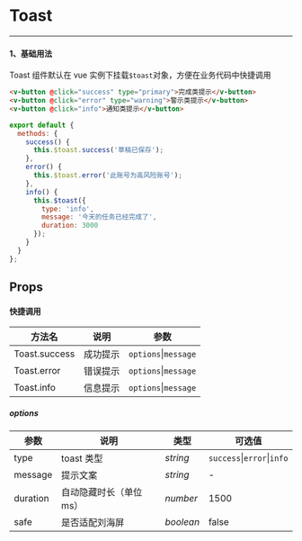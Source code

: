 # Toast

---

#### 1、基础用法

Toast 组件默认在 vue 实例下挂载`$toast`对象，方便在业务代码中快捷调用

```html
<v-button @click="success" type="primary">完成类提示</v-button>
<v-button @click="error" type="warning">警示类提示</v-button>
<v-button @click="info">通知类提示</v-button>
```

```js
export default {
  methods: {
    success() {
      this.$toast.success('草稿已保存');
    },
    error() {
      this.$toast.error('此账号为高风险账号');
    },
    info() {
      this.$toast({
        type: 'info',
        message: '今天的任务已经完成了',
        duration: 3000
      });
    }
  }
};
```

## Props

#### 快捷调用

| 方法名        | 说明     | 参数                     |
| ------------- | -------- | ------------------------ |
| Toast.success | 成功提示 | `options`&#124;`message` |
| Toast.error   | 错误提示 | `options`&#124;`message` |
| Toast.info    | 信息提示 | `options`&#124;`message` |

##### options

| 参数     | 说明                    | 类型      | 可选值                             |
| -------- | ----------------------- | --------- | ---------------------------------- |
| type     | toast 类型              | _string_  | `success`&#124;`error`&#124;`info` |
| message  | 提示文案                | _string_  | -                                  |
| duration | 自动隐藏时长（单位 ms） | _number_  | 1500                               |
| safe     | 是否适配刘海屏          | _boolean_ | false                              |

